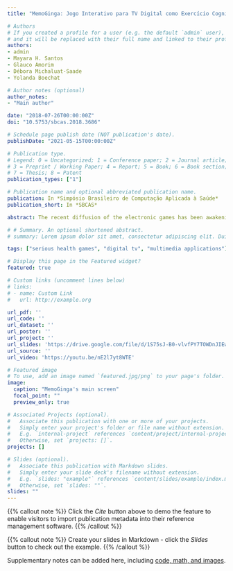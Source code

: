 ```yaml
---
title: "MemoGinga: Jogo Interativo para TV Digital como Exercício Cognitivo para Idosos"

# Authors
# If you created a profile for a user (e.g. the default `admin` user), write the username (folder name) here 
# and it will be replaced with their full name and linked to their profile.
authors:
- admin
- Mayara H. Santos
- Glauco Amorim
- Débora Michaluat-Saade
- Yolanda Boechat

# Author notes (optional)
author_notes:
- "Main author"

date: "2018-07-26T00:00:00Z"
doi: "10.5753/sbcas.2018.3686"

# Schedule page publish date (NOT publication's date).
publishDate: "2021-05-15T00:00:00Z"

# Publication type.
# Legend: 0 = Uncategorized; 1 = Conference paper; 2 = Journal article;
# 3 = Preprint / Working Paper; 4 = Report; 5 = Book; 6 = Book section;
# 7 = Thesis; 8 = Patent
publication_types: ["1"]

# Publication name and optional abbreviated publication name.
publication: In *Simpósio Brasileiro de Computação Aplicada à Saúde*
publication_short: In *SBCAS*

abstract: The recent diffusion of the electronic games has been awakening the interest of researchers which investigate the relationship between the use of games and the increase of human cognitive performance. Starting with that interest, the application of electronic games in the increase of the cognitive performance of the elderly is being explored. In Brazil, access to TV is very common and exists in the homes of every social classes. Thus, electronic games available through the Brazilian Digital TV System have potential to reach great part of the elderly population in the country. The present paper proposes and evaluates the MemoGinga, a short-span memory test program, aimed firstly at the elderly public and implemented in the Ginga middleware for interactive digital TV. MemoGinga was evaluated with elderly users from CRASI - Center of Reference in Assistance to Elderly Health.

# # Summary. An optional shortened abstract.
# summary: Lorem ipsum dolor sit amet, consectetur adipiscing elit. Duis posuere tellus ac convallis placerat. Proin tincidunt magna sed ex sollicitudin condimentum.

tags: ["serious health games", "digital tv", "multimedia applications"]

# Display this page in the Featured widget?
featured: true

# Custom links (uncomment lines below)
# links:
# - name: Custom Link
#   url: http://example.org

url_pdf: ''
url_code: ''
url_dataset: ''
url_poster: ''
url_project: ''
url_slides: 'https://drive.google.com/file/d/1S75sJ-B0-vlvfPY7TOWDnJIEwyFkLEoK/view?usp=sharing'
url_source: ''
url_video: 'https://youtu.be/nE2l7yt8WTE'

# Featured image
# To use, add an image named `featured.jpg/png` to your page's folder. 
image:
  caption: "MemoGinga's main screen"
  focal_point: ""
  preview_only: true

# Associated Projects (optional).
#   Associate this publication with one or more of your projects.
#   Simply enter your project's folder or file name without extension.
#   E.g. `internal-project` references `content/project/internal-project/index.md`.
#   Otherwise, set `projects: []`.
projects: []

# Slides (optional).
#   Associate this publication with Markdown slides.
#   Simply enter your slide deck's filename without extension.
#   E.g. `slides: "example"` references `content/slides/example/index.md`.
#   Otherwise, set `slides: ""`.
slides: ""
---
```


{{% callout note %}}
Click the *Cite* button above to demo the feature to enable visitors to import publication metadata into their reference management software.
{{% /callout %}}

{{% callout note %}}
Create your slides in Markdown - click the *Slides* button to check out the example.
{{% /callout %}}

Supplementary notes can be added here, including [code, math, and images](https://wowchemy.com/docs/writing-markdown-latex/).
